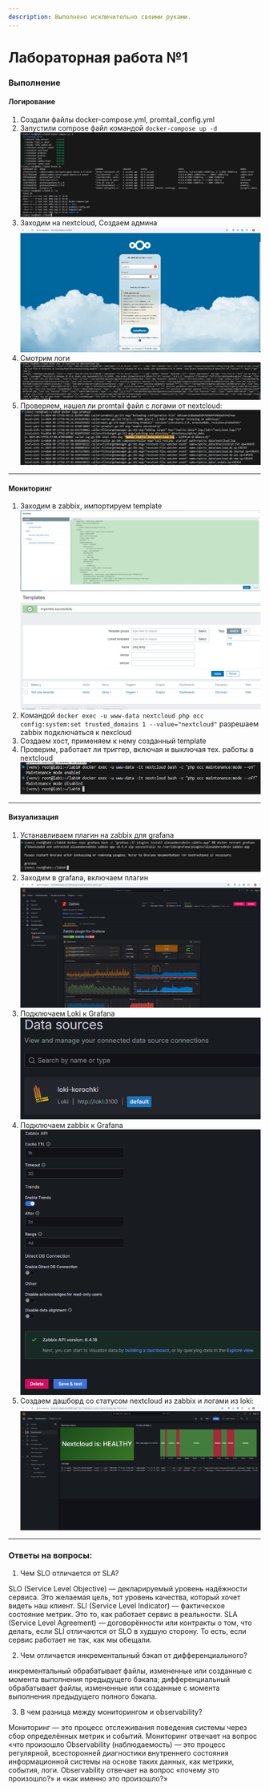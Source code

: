 ```yaml
---
description: Выполнено исключительно своими руками.
---
```

# Лабораторная работа №1
### Выполнение
#### Логирование
1. Создали файлы docker-compose.yml, promtail_config.yml
2. Запустили compose файл командой `docker-compose up -d`
![](assets/image.png)
3. Заходим на nextcloud, Создаем админа
![](assets/image-1.png)
4. Смотрим логи
![](assets/image-2.png)
5. Проверяем, нашел ли promtail файл с логами от nextcloud:
![](assets/image-3.png)
---
#### Мониторинг
1. Заходим в zabbix, импортируем template
![](assets/image-4.png)
![](assets/image-5.png)
2. Командой `docker exec -u www-data nextcloud php occ config:system:set trusted_domains 1 --value="nextcloud"` разрешаем zabbix подключаться к nexcloud
3. Создаем хост, применяем к нему созданный template
4. Проверим, работает ли триггер, включая и выключая тех. работы в nextcloud
![](assets/image-6.png)
---
#### Визуализация
1. Устанавливаем плагин на zabbix для grafana
![](assets/image-7.png)
2. Заходим в grafana, включаем плагин
![](assets/image-8.png)
3. Подключаем Loki к Grafana
![](assets/image-9.png)
4. Подключаем zabbix к Grafana
![](assets/image-10.png)
5. Создаем дашборд со статусом nextcloud из zabbix и логами из loki:
![](assets/image-12.png)
---
### Ответы на вопросы:
1. Чем SLO отличается от SLA?

SLO (Service Level Objective) — декларируемый уровень надёжности сервиса. Это желаемая цель, тот уровень качества, который хочет видеть наш клиент. 
SLI (Service Level Indicator) — фактическое состояние метрик. Это то, как работает сервис в реальности. 
SLA (Service Level Agreement) — договорённости или контракты о том, что делать, если SLI отличаются от SLO в худшую сторону. То есть, если сервис работает не так, как мы обещали.

2. Чем отличается инкрементальный бэкап от дифференциального?

инкрементальный обрабатывает файлы, измененные или созданные с момента выполнения предыдущего бэкапа;
дифференциальный обрабатывает файлы, измененные или созданные с момента выполнения предыдущего полного бэкапа.

3. В чем разница между мониторингом и observability?

Мониторинг — это процесс отслеживания поведения системы через сбор определённых метрик и событий. Мониторинг отвечает на вопрос «что произошло
Observability (наблюдаемость) — это процесс регулярной, всесторонней диагностики внутреннего состояния информационной системы на основе таких данных, как метрики, события, логи. Observability отвечает на вопрос «почему это произошло?» и «как именно это произошло?» 
